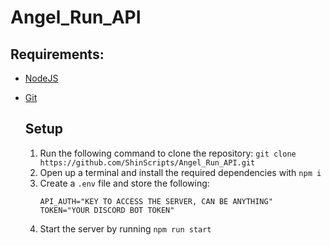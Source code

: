 # Angel_Run_API

## Requirements:
* [NodeJS](https://nodejs.org/en)
* [Git](https://git-scm.com/)

  ## Setup
  1. Run the following command to clone the repository: `git clone https://github.com/ShinScripts/Angel_Run_API.git`
  2. Open up a terminal and install the required dependencies with `npm i`
  3. Create a `.env` file and store the following:
     ```env
     API_AUTH="KEY TO ACCESS THE SERVER, CAN BE ANYTHING"
     TOKEN="YOUR DISCORD BOT TOKEN"
     ```
  5. Start the server by running `npm run start` 
